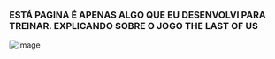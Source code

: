 <h3>ESTÁ PAGINA É APENAS ALGO QUE EU DESENVOLVI PARA TREINAR. EXPLICANDO SOBRE O JOGO THE LAST OF US</h3>

![image](https://github.com/kaicquexe/Page-tlou/assets/127335994/67647223-7deb-41bc-a139-69b5255fd13e)
